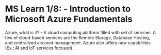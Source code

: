 # MS Learn 1/8: - Introduction to Microsoft Azure Fundamentals

Azure, what is it? - A cloud computing platform filled with set of services. A few of cloud-based services are the Remote Storage, Database Hosting, and centralized account management. Azure also offers new capabilities (Ex.: AI and IoT services focused).

